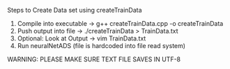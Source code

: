Steps to Create Data set using createTrainData
  1. Compile into executable -> g++ createTrainData.cpp -o createTrainData
  2. Push output into file -> ./createTrainData > TrainData.txt
  3. Optional: Look at Output -> vim TrainData.txt
  4. Run neuralNetADS (file is hardcoded into file read system)

WARNING: PLEASE MAKE SURE TEXT FILE SAVES IN UTF-8 
